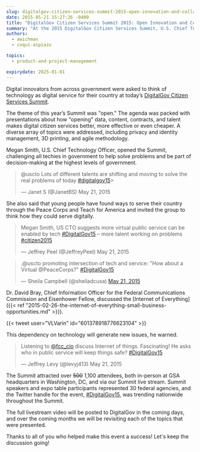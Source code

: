 ```yaml
---
slug: digitalgov-citizen-services-summit-2015-open-innovation-and-collaboration
date: 2015-05-21 15:27:26 -0400
title: "DigitalGov Citizen Services Summit 2015: Open Innovation and Collaboration"
summary: "At the 2015 DigitalGov Citizen Services Summit, U.S. Chief Technology Officer Megan Smith challenged all techies in government to help solve problems and be part of decision-making at the highest levels of government in her opening remarks."
authors:
  - awichman
  - coqui-aspiazu

topics:
  - product-and-project-management

expirydate: 2025-01-01
---
```


Digital innovators from across government were asked to think of technology as digital service for their country at today&#8217;s [DigitalGov Citizen Services Summit](https://summit.digitalgov.gov/).

The theme of this year&#8217;s Summit was "open." The agenda was packed with presentations about how "opening" data, content, contracts, and talent makes digital citizen services better, more effective or even cheaper. A diverse array of topics were addressed, including privacy and identity management, 3D printing, and agile methodology.

Megan Smith, U.S. Chief Technology Officer, opened the Summit, challenging all techies in government to help solve problems and be part of decision-making at the highest levels of government.

<blockquote class="twitter-tweet" data-width="500">
<p lang="en">@uscto Lots of different talents are shifting and moving to solve the real problems of today <a href="https://x.com/hashtag/digitalgov15">#digitalgov15</a>></p>
  
<p>&mdash; Janet S (@JanetBS) May 21, 2015</p>
</blockquote>


She also said that young people have found ways to serve their country through the Peace Corps and Teach for America and invited the group to think how they could serve digitally.

<blockquote class="twitter-tweet" data-width="500">
<p lang="en">Megan Smith, US CTO suggests more virtual public service can be enabled by tech <a href="https://twitter.com/hashtag/DigitalGov15?src=hash">#DigitalGov15</a> &#8211; more talent working on problems <a href="https://twitter.com/hashtag/citizen2015?src=hash">#citizen2015</a></p>
  
<p>&mdash; Jeffrey Peel (@JeffreyPeel) May 21, 2015</p>
</blockquote>

<blockquote class="twitter-tweet" data-width="500">
<p lang="en">.@uscto promoting intersection of tech and service: "How about a Virtual @PeaceCorps?" <a href="https://twitter.com/hashtag/DigitalGov15?src=hash">#DigitalGov15</a></p>

<p>&mdash; Sheila Campbell (@sheiladcusa) <a href="https://twitter.com/sheiladcusa/status/601376671036485632">May 21, 2015</a></p>
</blockquote>

Dr. David Bray, Chief Information Officer for the Federal Communications Commission and Eisenhower Fellow, discussed the [Internet of Everything]({{< ref "2015-02-26-the-internet-of-everything-small-business-opportunities.md" >}}).

{{< tweet user="VLVarin" id="601378918776623104" >}}

This dependency on technology will generate new issues, he warned.

<blockquote class="twitter-tweet" data-width="500">
<p lang="en">Listening to <a href="https://twitter.com/fcc_cio">@fcc_cio</a> discuss Internet of things. Fascinating! He asks who in public service will keep things safe? <a href="https://twitter.com/hashtag/DigitalGov15?src=hash">#DigitalGov15</a></p>
  
<p>&mdash; Jeffrey Levy (@levyj413) May 21, 2015</p>
</blockquote>

The Summit attracted over <del>500</del> 1,100 attendees, both in-person at GSA headquarters in Washington, DC, and via our Summit live stream. Summit speakers and expo table participants represented 30 federal agencies, and the Twitter handle for the event, [#DigitalGov15](https://twitter.com/search?q=%23DigitalGov15), was trending nationwide throughout the Summit.

The full livestream video will be posted to DigitalGov in the coming days, and over the coming months we will be revisiting each of the topics that were presented.

Thanks to all of you who helped make this event a success! Let's keep the discussion going!
